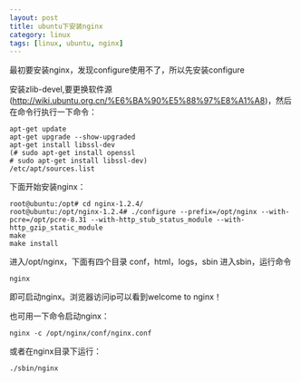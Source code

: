 ```yaml
---
layout: post
title: ubuntu下安装nginx
category: linux
tags: [linux, ubuntu, nginx]
---
```



最初要安装nginx，发现configure使用不了，所以先安装configure


安装zlib-devel,要更换软件源(http://wiki.ubuntu.org.cn/%E6%BA%90%E5%88%97%E8%A1%A8)，然后在命令行执行一下命令：
	
	apt-get update
	apt-get upgrade --show-upgraded
	apt-get install libssl-dev  
	(# sudo apt-get install openssl
	# sudo apt-get install libssl-dev)
	/etc/apt/sources.list


下面开始安装nginx：

	root@ubuntu:/opt# cd nginx-1.2.4/
	root@ubuntu:/opt/nginx-1.2.4# ./configure --prefix=/opt/nginx --with-pcre=/opt/pcre-8.31 --with-http_stub_status_module --with-http_gzip_static_module
	make
	make install


进入/opt/nginx，下面有四个目录 conf，html，logs，sbin
进入sbin，运行命令 
	
	nginx

即可启动nginx。浏览器访问ip可以看到welcome to nginx！ 


也可用一下命令启动nginx：

	nginx -c /opt/nginx/conf/nginx.conf

或者在nginx目录下运行： 
	
	./sbin/nginx